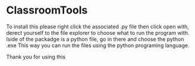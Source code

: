 # ClassroomTools
To install this please right click the associated .py file then
click open with, derect yourself to the file explorer to choose what to run the 
program with.
 Iside of the packadge is a python file, go in there and choose the python .exe
 This way you can run the files using the python programing language.



Thank you for using this
